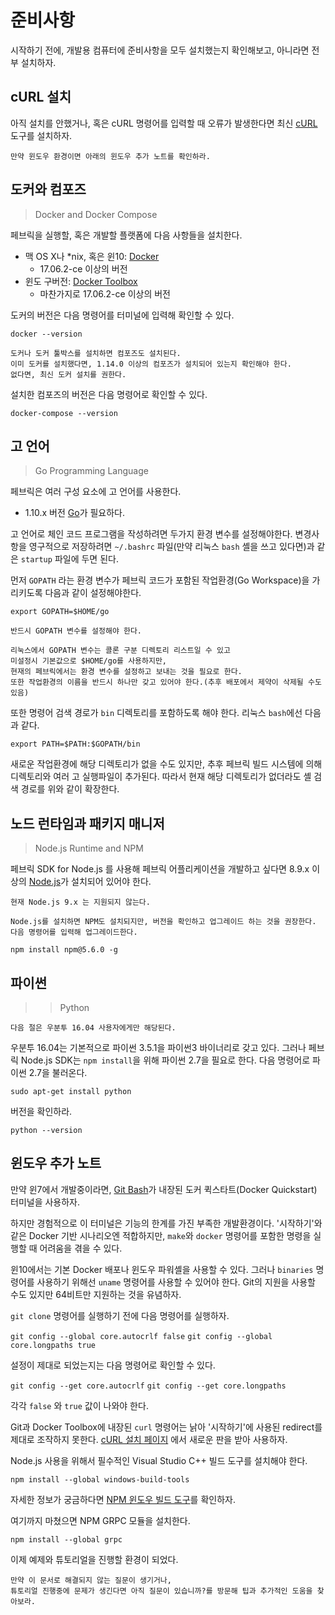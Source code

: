 # 준비사항

시작하기 전에, 개발용 컴퓨터에 준비사항을 모두 설치했는지 확인해보고, 아니라면 전부 설치하자.

## cURL 설치

아직 설치를 안했거나, 혹은 cURL 명령어를 입력할 때 오류가 발생한다면 최신 [cURL](https://curl.haxx.se/download.html) 도구를 설치하자.

```Note
만약 윈도우 환경이면 아래의 윈도우 추가 노트를 확인하라.
```

## 도커와 컴포즈

> Docker and Docker Compose

페브릭을 실행할, 혹은 개발할 플랫폼에 다음 사항들을 설치한다.

- 맥 OS X나 *nix, 혹은 윈10: [Docker](https://www.docker.com/get-docker)
  - 17.06.2-ce 이상의 버전
- 윈도 구버전: [Docker Toolbox](https://docs.docker.com/toolbox/toolbox_install_windows/)
  - 마찬가지로 17.06.2-ce 이상의 버전

도커의 버전은 다음 명령어를 터미널에 입력해 확인할 수 있다.

`docker --version`

```Note
도커나 도커 툴박스를 설치하면 컴포즈도 설치된다.
이미 도커를 설치했다면, 1.14.0 이상의 컴포즈가 설치되어 있는지 확인해야 한다.
없다면, 최신 도커 설치를 권한다.
```

설치한 컴포즈의 버전은 다음 명령어로 확인할 수 있다.

`docker-compose --version`

## 고 언어

> Go Programming Language

페브릭은 여러 구성 요소에 고 언어를 사용한다.

- 1.10.x 버전 [Go](https://golang.org/dl/)가 필요하다.

고 언어로 체인 코드 프로그램을 작성하려면 두가지 환경 변수를 설정해야한다. 변경사항을 영구적으로 저장하려면 `~/.bashrc` 파일(만약 리눅스 `bash` 셸을 쓰고 있다면)과 같은 `startup` 파일에 두면 된다.

먼저 `GOPATH` 라는 환경 변수가 페브릭 코드가 포함된 작업환경(Go Workspace)을 가리키도록 다음과 같이 설정해야한다.

`export GOPATH=$HOME/go`

```Note
반드시 GOPATH 변수를 설정해야 한다.

리눅스에서 GOPATH 변수는 콜론 구분 디렉토리 리스트일 수 있고
미설정시 기본값으로 $HOME/go를 사용하지만,
현재의 페브릭에서는 환경 변수를 설정하고 보내는 것을 필요로 한다.
또한 작업환경의 이름을 반드시 하나만 갖고 있어야 한다.(추후 배포에서 제약이 삭제될 수도 있음)
```

또한 명령어 검색 경로가 `bin` 디렉토리를 포함하도록 해야 한다. 리눅스 `bash`에선 다음과 같다.

`export PATH=$PATH:$GOPATH/bin`

새로운 작업환경에 해당 디렉토리가 없을 수도 있지만, 추후 페브릭 빌드 시스템에 의해 디렉토리와 여러 고 실행파일이 추가된다. 따라서 현재 해당 디렉토리가 없더라도 셸 검색 경로를 위와 같이 확장한다.

## 노드 런타임과 패키지 매니저

> Node.js Runtime and NPM

페브릭 SDK for Node.js 를 사용해 페브릭 어플리케이션을 개발하고 싶다면 8.9.x 이상의 [Node.js](https://nodejs.org/en/download/)가 설치되어 있어야 한다.

```Note
현재 Node.js 9.x 는 지원되지 않는다.
```

```Note
Node.js를 설치하면 NPM도 설치되지만, 버전을 확인하고 업그레이드 하는 것을 권장한다.
다음 명령어를 입력해 업그레이드한다.
```

`npm install npm@5.6.0 -g`

## 파이썬

>> Python

```Note
다음 절은 우분투 16.04 사용자에게만 해당된다.
```

우분투 16.04는 기본적으로 파이썬 3.5.1을 파이썬3 바이너리로 갖고 있다. 그러나 페브릭 Node.js SDK는 `npm install`을 위해 파이썬 2.7을 필요로 한다. 다음 명령어로 파이썬 2.7을 불러온다.

`sudo apt-get install python`

버전을 확인하라.

`python --version`

## 윈도우 추가 노트

만약 윈7에서 개발중이라면, [Git Bash](https://git-scm.com/downloads)가 내장된 도커 퀵스타트(Docker Quickstart) 터미널을 사용하자.

하지만 경험적으로 이 터미널은 기능의 한계를 가진 부족한 개발환경이다. '시작하기'와 같은 Docker 기반 시나리오엔 적합하지만, `make`와 `docker` 명령어를 포함한 명령을 실행할 때 어려움을 겪을 수 있다.

윈10에서는 기본 Docker 배포나 윈도우 파워셸을 사용할 수 있다. 그러나 `binaries` 명령어를 사용하기 위해선 `uname` 명령어를 사용할 수 있어야 한다. Git의 지원을 사용할 수도 있지만 64비트만 지원하는 것을 유념하자.

`git clone` 명령어를 실행하기 전에 다음 명령어를 실행하자.

`git config --global core.autocrlf false`
`git config --global core.longpaths true`

설정이 제대로 되었는지는 다음 명령어로 확인할 수 있다.

`git config --get core.autocrlf`
`git config --get core.longpaths`

각각 `false` 와 `true` 값이 나와야 한다.

Git과 Docker Toolbox에 내장된 `curl` 명령어는 낡아 '시작하기'에 사용된 redirect를 제대로 조작하지 못한다. [cURL 설치 페이지](https://curl.haxx.se/download.html) 에서 새로운 판을 받아 사용하자.

Node.js 사용을 위해서 필수적인 Visual Studio C++ 빌드 도구를 설치해야 한다.

`npm install --global windows-build-tools`

자세한 정보가 궁금하다면 [NPM 윈도우 빌드 도구](https://www.npmjs.com/package/windows-build-tools)를 확인하자.

여기까지 마쳤으면 NPM GRPC 모듈을 설치한다.

`npm install --global grpc`

이제 예제와 튜토리얼을 진행할 환경이 되었다.

```Note
만약 이 문서로 해결되지 않는 질문이 생기거나,
튜토리얼 진행중에 문제가 생긴다면 아직 질문이 있습니까?를 방문해 팁과 추가적인 도움을 찾아보라.
```